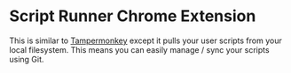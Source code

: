 # Script Runner Chrome Extension

This is similar to [Tampermonkey](https://chrome.google.com/webstore/detail/tampermonkey/dhdgffkkebhmkfjojejmpbldmpobfkfo?hl=en) except it pulls your user scripts from your local filesystem. This means you can easily manage / sync your scripts using Git.
